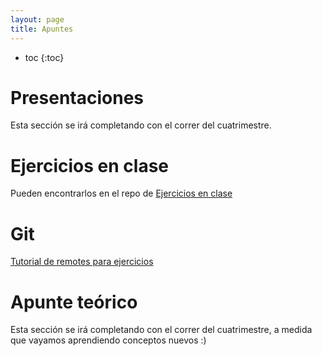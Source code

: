 ```yaml
---
layout: page
title: Apuntes
---
```


* toc
{:toc}

# Presentaciones

Esta sección se irá completando con el correr del cuatrimestre.

# Ejercicios en clase

Pueden encontrarlos en el repo de [Ejercicios en clase](https://github.com/algoritmos-iii/ejercicios-en-clase-2021-1c)

# Git

[Tutorial de remotes para ejercicios](https://gist.github.com/iloyarte/2543280524166ad63f46ea326322cc1c)

# Apunte teórico

Esta sección se irá completando con el correr del cuatrimestre, a medida que vayamos aprendiendo conceptos nuevos :)
